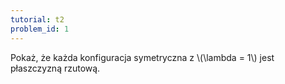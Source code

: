 ```yaml
---
tutorial: t2
problem_id: 1
---
```

<div>
Pokaż, że każda konfiguracja symetryczna z \(\lambda = 1\) jest płaszczyzną rzutową.
</div>
